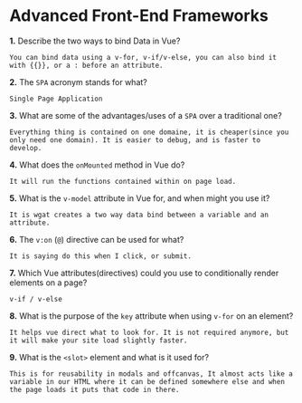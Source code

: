 # Advanced Front-End Frameworks


**1.** Describe the two ways to bind Data in Vue?
<!-- enter you answer in the space below -->
```
You can bind data using a v-for, v-if/v-else, you can also bind it with {{}}, or a : before an attribute. 
```

**2.** The `SPA` acronym stands for what?
<!-- enter you answer in the space below -->
```
Single Page Application
```
**3.** What are some of the advantages/uses of a `SPA` over a traditional one?
<!-- enter you answer in the space below -->
```
Everything thing is contained on one domaine, it is cheaper(since you only need one domain). It is easier to debug, and is faster to develop. 
```
**4.** What does the `onMounted` method in Vue do?
<!-- enter you answer in the space below -->
```
It will run the functions contained within on page load. 
```
**5.** What is the `v-model` attribute in Vue for, and when might you use it?
<!-- enter you answer in the space below -->
```
It is wgat creates a two way data bind between a variable and an attribute. 
```
**6.** The `v:on` (`@`) directive can be used for what?
<!-- enter you answer in the space below -->
```
It is saying do this when I click, or submit.
```
**7.** Which Vue attributes(directives) could you use to conditionally render elements on a page?
<!-- enter you answer in the space below -->
```
v-if / v-else
```
**8.** What is the purpose of the `key` attribute when using `v-for` on an element?
<!-- enter you answer in the space below -->
```
It helps vue direct what to look for. It is not required anymore, but it will make your site load slightly faster. 
```
**9.** What is the `<slot>` element and what is it used for?
<!-- enter you answer in the space below -->
```
This is for reusability in modals and offcanvas, It almost acts like a variable in our HTML where it can be defined somewhere else and when the page loads it puts that code in there. 
```